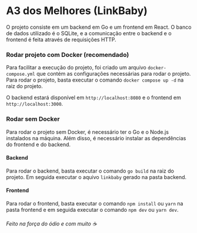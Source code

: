 # A3 dos Melhores (LinkBaby)
O projeto consiste em um backend em Go e um frontend em React. O banco de dados utilizado é o SQLite, e a comunicação entre o backend e o frontend é feita através de requisições HTTP.

### Rodar projeto com Docker (recomendado)
Para facilitar a execução do projeto, foi criado um arquivo `docker-compose.yml` que contém as configurações necessárias para rodar o projeto. Para rodar o projeto, basta executar o comando `docker compose up -d` na raiz do projeto.

O backend estará disponível em `http://localhost:8080` e o frontend em `http://localhost:3000`.

### Rodar sem Docker
Para rodar o projeto sem Docker, é necessário ter o Go e o Node.js instalados na máquina. Além disso, é necessário instalar as dependências do frontend e do backend.

#### Backend
Para rodar o backend, basta executar o comando `go build` na raiz do projeto. Em seguida executar o aquivo `linkbaby` gerado na pasta backend.

#### Frontend
Para rodar o frontend, basta executar o comando `npm install` ou `yarn` na pasta frontend e em seguida executar o comando `npm dev` ou `yarn dev`.

###### Feito na força do ódio e com muito ☕️
